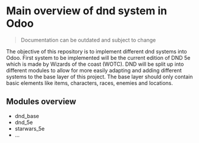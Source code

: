 # Main overview of dnd system in Odoo
> Documentation can be outdated and subject to change

The objective of this repository is to implement different dnd systems into Odoo. First system to be implemented will be the current edition of DND 5e which is made by Wizards of the coast (WOTC).
DND will be split up into different modules to allow for more easily adapting and adding different systems to the base layer of this project.
The base layer should only contain basic elements like items, characters, races, enemies and locations. 

## Modules overview
- dnd_base
- dnd_5e
- starwars_5e
- ...

